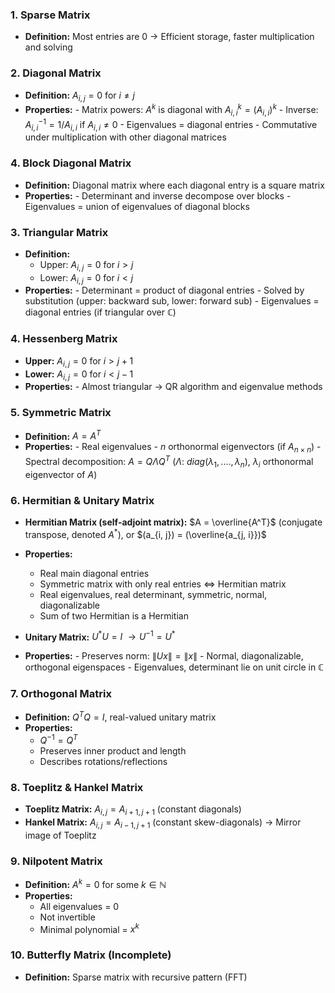 ### 1. Sparse Matrix
- **Definition:** Most entries are 0
$\to$ Efficient storage, faster multiplication and solving
### 2.  Diagonal Matrix
- **Definition:** $A_{i,j} = 0$ for $i \ne j$
- **Properties:**
	  - Matrix powers: $A^k$ is diagonal with $A^k_{i,i} = (A_{i,i})^k$
	  - Inverse: $A^{-1}_{i,i} = 1 / A_{i,i}$ if $A_{i,i} \ne 0$
	  - Eigenvalues = diagonal entries
	  - Commutative under multiplication with other diagonal matrices
### 4. Block Diagonal Matrix
- **Definition:** Diagonal matrix where each diagonal entry is a square matrix
- **Properties:**
	  - Determinant and inverse decompose over blocks
	  - Eigenvalues = union of eigenvalues of diagonal blocks
### 3. Triangular Matrix
- **Definition:** 
	- Upper: $A_{i,j} = 0$ for $i > j$
	- Lower: $A_{i,j} = 0$ for $i < j$
- **Properties:**
	  - Determinant = product of diagonal entries
	  - Solved by substitution (upper: backward sub, lower: forward sub)
	  - Eigenvalues = diagonal entries (if triangular over $\mathbb{C}$)
### 4. Hessenberg Matrix
- **Upper:** $A_{i,j} = 0$ for $i > j + 1$  
- **Lower:** $A_{i,j} = 0$ for $i < j - 1$
- **Properties:**
	  - Almost triangular $\to$ QR algorithm and eigenvalue methods
### 5. Symmetric Matrix
- **Definition:** $A = A^T$
- **Properties:**
	  - Real eigenvalues
	  - $n$ orthonormal eigenvectors (if $A_{n \times n}$)
	  - Spectral decomposition: 
	  $A = Q \Lambda Q^T$ ($\Lambda$: $diag(\lambda_1, ...., \lambda_n)$, $\lambda_i$ orthonormal eigenvector of $A$)
### 6. Hermitian & Unitary Matrix 
- **Hermitian Matrix (self-adjoint matrix):** $A = \overline{A^T}$ (conjugate transpose, denoted $A^*$), or $(a_{i, j}) = (\overline{a_{j, i}})$
- **Properties:**
	- Real main diagonal entries
	- Symmetric matrix with only real entries $\iff$ Hermitian matrix
	- Real eigenvalues, real determinant, symmetric, normal, diagonalizable
	- Sum of two Hermitian is a Hermitian

- **Unitary Matrix:** $U^* U = I$ $\to U^{-1} = U^*$
- **Properties:**
	  - Preserves norm: $\|Ux\| = \|x\|$
	  - Normal, diagonalizable, orthogonal eigenspaces
	  - Eigenvalues, determinant lie on unit circle in $\mathbb{C}$
### 7. Orthogonal Matrix
- **Definition:** $Q^T Q = I$, real-valued unitary matrix
- **Properties:**
  - $Q^{-1} = Q^T$
  - Preserves inner product and length
  - Describes rotations/reflections
### 8. Toeplitz & Hankel Matrix
- **Toeplitz Matrix:** $A_{i,j} = A_{i+1,j+1}$ (constant diagonals)
- **Hankel Matrix:** $A_{i,j} = A_{i-1,j+1}$ (constant skew-diagonals) $\to$ Mirror image of Toeplitz

### 9. Nilpotent Matrix
- **Definition:** $A^k = 0$ for some $k \in \mathbb{N}$
- **Properties:**
  - All eigenvalues = 0
  - Not invertible
  - Minimal polynomial = $x^k$

### 10. Butterfly Matrix (Incomplete)
- **Definition:** Sparse matrix with recursive pattern (FFT)

